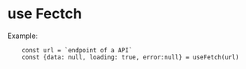 # use Fectch

Example:

```
    const url = `endpoint of a API`
    const {data: null, loading: true, error:null} = useFetch(url)
```
